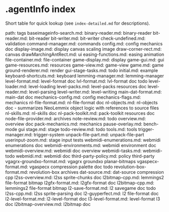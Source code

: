 # .agentInfo index


Short table for quick lookup (see `index-detailed.md` for descriptions).

path: tags
baseimageinfo-search.md: 
binary-reader.md: binary-reader
bit-reader.md: bit-reader
bit-writer.md: bit-writer
check-undefined.md: validation
command-manager.md: commands
config.md: config mechanics doc
display-image.md: display canvas scaling image
draw-corner-rect.md: canvas
drawMarchingAntRect.md: ui
easing-functions.md: easing animation
file-container.md: file-container
game-display.md: display
game-gui.md: gui
game-resources.md: resources
game-view.md: game-view
game.md: game
ground-renderer.md: render
gui-stage-tasks.md: todo
initial.md: example
keyboard-shortcuts.md: keyboard
lemming-manager.md: lemming-manager
level-format.md: level-format doc
lvl-format.md: lvl-format doc todo
level-loader.md: level-loading
level-packs.md: level-packs resources doc
level-reader.md: level-parsing
level-writer.md: level-writing
main-dat-format.md: main-dat doc
mechanics-config.md: config
mechanics-flags.md: mechanics
nl-file-format.md: nl-file-format doc
nl-objects.md: nl-objects doc - summarizes NeoLemmix object logic with references to source files
nl-skills.md: nl-skills doc
nl-pack-toolkit.md: pack-toolkit resources doc
node-file-provider.md: archives
note-review.md: todo
overview.md: overview doc
pack-mechanics.md: mechanics
pause-overlay.md: bench-mode gui
stage.md: stage
todo-review.md: todo
tools.md: tools
trigger-manager.md: trigger-system
unpack-file-part.md: unpack-file-part
userinput-zoom.md: stage input tests
webmidi-enumerations.md: webmidi enumerations doc
webmidi-environments.md: webmidi environment doc
webmidi-overview.md: webmidi doc overview
webmidi-tasks.md: webmidi-todo
webmidi.md: webmidi doc
third-party-policy.md: policy third-party
vgagrx-groundxo-format.md: vgagrx groundxo planar-bitmaps
vgaspecx-format.md: vgaspecx compression palette doc todo
revolution-box-format.md: revolution-box archives
dat-source.md: dat-source compression cpp
l2ss-overview.md: l2ss sprite-chunks doc
l2bitmap-cpp.md: lemmings2 file-format bitmap
l2gfx-format.md: l2gfx-format doc
l2bitmap-cpp.md: lemmings2 file-format bitmap
l2-save-format.md: l2 savegame doc todo
l2ss-cpp.md: l2ss sprite-parsing doc
l2-guyperfect.md: l2 file-format doc
l2-level-format.md: l2-level-format doc
l3-level-format.md: level-format l3 doc
l2bitmap-overview.md: l2bitmap doc
